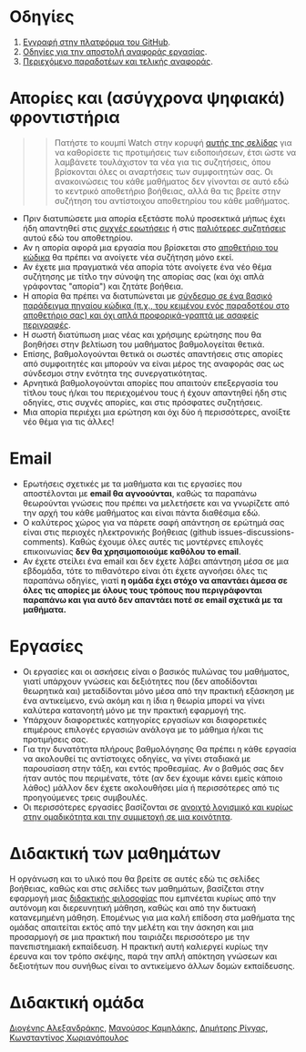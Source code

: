 # Οδηγίες

1. [Eγγραφή στην πλατφόρμα του GitHub](https://courses-ionio.github.io/help/register/).
2. [Οδηγίες για την αποστολή αναφοράς εργασίας](https://courses-ionio.github.io/help/guide/).
3. [Περιεχόμενο παραδοτέων και τελικής αναφοράς](https://courses-ionio.github.io/help/deliverables/).

# Απορίες και (ασύγχρονα ψηφιακά) φροντιστήρια 

>> Πατήστε το κουμπί Watch στην κορυφή [αυτής της σελίδας](https://github.com/courses-ionio/help) για να καθορίσετε τις προτιμήσεις των ειδοποιήσεων, έτσι ώστε να λαμβάνετε τουλάχιστον τα νέα για τις συζητήσεις, όπου βρίσκονται όλες οι αναρτήσεις των συμφοιτητών σας. Οι ανακοινώσεις του κάθε μαθήματος δεν γίνονται σε αυτό εδώ το κεντρικό αποθετήριο βοήθειας, αλλά θα τις βρείτε στην συζήτηση του αντίστοιχου αποθετηρίου του κάθε μαθήματος.
 
* Πριν διατυπώσετε μια απορία εξετάστε πολύ προσεκτικά μήπως έχει ήδη απαντηθεί στις [συχνές ερωτήσεις](faq/) ή στις [παλιότερες συζητήσεις](https://github.com/courses-ionio/help/discussions/categories/q-a) αυτού εδώ του αποθετηρίου.
* Αν η απορία αφορά μια εργασία που βρίσκεται στο [αποθετήριο του κώδικα](https://github.com/ioniodi/) θα πρέπει να ανοίγετε νέα συζήτηση μόνο εκεί.
* Αν έχετε μια πραγματικά νέα απορία τότε ανοίγετε ένα νέο θέμα συζήτησης με τίτλο την σύνοψη της απορίας σας (και όχι απλά γράφοντας "απορία") και ζητάτε βοήθεια.
* Η απορία θα πρέπει να διατυπώνεται με [σύνδεσμο σε ένα βασικό παράδειγμα πηγαίου κώδικα (π.χ., του κειμένου ενός παραδοτέου στο αποθετήριο σας) και όχι απλά προφορικά-γραπτά με ασαφείς περιγραφές](https://stackoverflow.com/help/mcve).
* Η σωστή διατύπωση μιας νέας και χρήσιμης ερώτησης που θα βοηθήσει στην βελτίωση του μαθήματος βαθμολογείται θετικά.
* Επίσης, βαθμολογούνται θετικά οι σωστές απαντήσεις στις απορίες από συμφοιτητές και μπορούν να είναι μέρος της αναφοράς σας ως σύνδεσμοι στην ενότητα της συνεργατικότητας.
* Αρνητικά βαθμολογούνται απορίες που απαιτούν επεξεργασία του τίτλου τους ή/και του περιεχομένου τους ή έχουν απαντηθεί ήδη στις οδηγίες, στις συχνές απορίες, και στις πρόσφατες συζητήσεις.
* Μια απορία περιέχει μια ερώτηση και όχι δύο ή περισσότερες, ανοίξτε νέο θέμα για τις άλλες!

# Email

* Ερωτήσεις σχετικές με τα μαθήματα και τις εργασίες που αποστέλονται με **email θα αγνοούνται**, καθώς τα παραπάνω θεωρούνται γνώσεις που πρέπει να μελετήσετε και να γνωρίζετε από την αρχή του κάθε μαθήματος και είναι πάντα διαθέσιμα εδώ. 
* O καλύτερος χώρος για να πάρετε σαφή απάντηση σε ερώτημά σας είναι στις περιοχές ηλεκτρονικής βοήθειας (github issues-discussions-comments). Καθώς έχουμε όλες αυτές τις μοντέρνες επιλογές επικοινωνίας **δεν θα χρησιμοποιούμε καθόλου το email**.
* Αν έχετε στείλει ένα email και δεν έχετε λάβει απάντηση μέσα σε μια εβδομάδα, τότε το πιθανότερο είναι ότι έχετε αγνοήσει όλες τις παραπάνω οδηγίες, γιατί **η ομάδα έχει στόχο να απαντάει άμεσα σε όλες τις απορίες με όλους τους τρόπους που περιγράφονται παραπάνω και για αυτό δεν απαντάει ποτέ σε email σχετικά με τα μαθήματα.**

# Εργασίες

- Οι εργασίες και οι ασκήσεις είναι ο βασικός πυλώνας του μαθήματος, γιατί υπάρχουν γνώσεις και δεξιότητες που (δεν αποδίδονται θεωρητικά και) μεταδίδονται μόνο μέσα από την πρακτική εξάσκηση με ένα αντικείμενο, ενώ ακόμη και η ίδια η θεωρία μπορεί να γίνει καλύτερα κατανοητή μόνο με την πρακτική εφαρμογή της.
- Υπάρχουν διαφορετικές κατηγορίες εργασίων και διαφορετικές επιμέρους επιλογές εργασιών ανάλογα με το μάθημα ή/και τις προτιμήσεις σας.
- Για την δυνατότητα πλήρους βαθμολόγησης Θα πρέπει η κάθε εργασία να ακολουθεί τις αντίστοιχες οδηγίες, να γίνει σταδιακά με παρουσίαση στην τάξη, και εντός προθεσμίας. Αν ο βαθμός σας δεν ήταν αυτός που περιμένατε, τότε (αν δεν έχουμε κάνει εμείς κάποιο λάθος) μάλλον δεν έχετε ακολουθήσει μία ή περισσότερες από τις προηγούμενες τρεις συμβουλές.
- Οι περισσότερες εργασίες βασίζονται σε [ανοιχτό λογισμικό και κυρίως στην ομαδικότητα και την συμμετοχή σε μια κοινότητα](https://opensource.guide).

# Διδακτική των μαθημάτων

Η οργάνωση και το υλικό που θα βρείτε σε αυτές εδώ τις σελίδες βοήθειας, καθώς και στις σελίδες των μαθημάτων, βασίζεται στην εφαρμογή μιας [διδακτικής φιλοσοφίας](https://courses-ionio.github.io/help/system/) που εμπνέεται κυρίως από την αυτόνομη και διερευνητική μάθηση, καθώς και από την δικτυακή κατανεμημένη μάθηση. Επομένως για μια καλή επίδοση στα μαθήματα της ομάδας απαιτείται εκτός από την μελέτη και την άσκηση και μια προσαρμογή σε μια πρακτική που ταιριάζει περισσότερο με την πανεπιστημιακή εκπαίδευση. Η πρακτική αυτή καλιεργεί κυρίως την έρευνα και τον τρόπο σκέψης, παρά την απλή απόκτηση γνώσεων και δεξιοτήτων που συνήθως είναι το αντικείμενο άλλων δομών εκπαίδευσης.

# Διδακτική ομάδα
[Διογένης Αλεξανδράκης](https://github.com/diogenisAl), [Μανούσος Καμηλάκης](https://github.com/mkamgit), [Δημήτρης Ρίγγας](https://github.com/riggas-ionio), [Κωνσταντίνος Χωριανόπουλος](https://github.com/epidrome)
